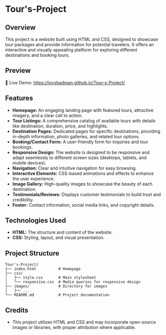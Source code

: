 # Tour's-Project

## Overview

This project is a website built using HTML and CSS, designed to showcase tour packages and provide information for potential travelers. It offers an interactive and visually appealing platform for exploring different destinations and booking tours.

## Preview 


🚀 Live Demo: https://joyshadman.github.io/Tour-s-Project/


## Features

*   **Homepage:** An engaging landing page with featured tours, attractive imagery, and a clear call to action.
*   **Tour Listings:**  A comprehensive catalog of available tours with details like destination, duration, price, and highlights.
*   **Destination Pages:** Dedicated pages for specific destinations, providing in-depth information, photo galleries, and related tour options.
*   **Booking/Contact Form:**  A user-friendly form for inquiries and tour bookings.
*   **Responsive Design:**  The website is designed to be responsive and adapt seamlessly to different screen sizes (desktops, tablets, and mobile devices).
*   **Navigation:** Clear and intuitive navigation for easy browsing.
*   **Interactive Elements:**  CSS-based animations and effects to enhance the user experience.
*   **Image Gallery:**  High-quality images to showcase the beauty of each destination.
*   **Testimonials/Reviews:**  Displays customer testimonials to build trust and credibility.
*   **Footer:** Contact information, social media links, and copyright details.


## Technologies Used

*   **HTML:**  The structure and content of the website.
*   **CSS:**  Styling, layout, and visual presentation.

## Project Structure

```
Tour's-Project/
├── index.html          # Homepage
├── css/
│   ├── style.css       # Main stylesheet
│   └── responsive.css  # Media queries for responsive design
├── images/             # Directory for images
│   ├── ...
└── README.md           # Project documentation
```


## Credits

*   This project utilizes HTML and CSS and may incorporate open-source images or libraries, with proper attribution where applicable.

